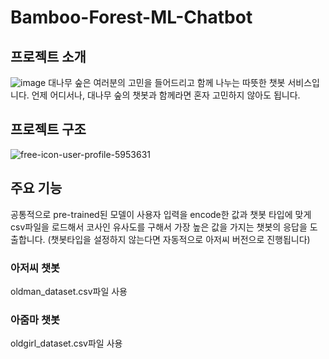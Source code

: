 # Bamboo-Forest-ML-Chatbot

## 프로젝트 소개
![image](https://github.com/user-attachments/assets/1b6dcb0c-4c71-49b2-91e4-b7206756018e)
대나무 숲은 여러분의 고민을 들어드리고 함께 나누는 따뜻한 챗봇 서비스입니다. 언제 어디서나, 대나무 숲의 챗봇과 함께라면 혼자 고민하지 않아도 됩니다.
## 프로젝트 구조
![free-icon-user-profile-5953631](https://github.com/user-attachments/assets/3e974134-5e7c-472e-af5d-9607bde4272f)
## 주요 기능
공통적으로 pre-trained된 모델이 사용자 입력을 encode한 값과 챗봇 타입에 
맞게 csv파일을 로드해서 코사인 유사도를 구해서 가장 높은 값을 가지는 챗봇의 응답을 도출합니다.
(챗봇타입을 설정하지 않는다면 자동적으로 아저씨 버전으로 진행됩니다)
### 아저씨 챗봇
oldman_dataset.csv파일 사용
### 아줌마 챗봇
oldgirl_dataset.csv파일 사용
